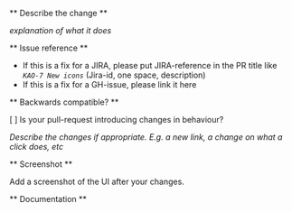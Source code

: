 ** Describe the change **

_explanation of what it does_

** Issue reference **

* If this is a fix for a JIRA, please put JIRA-reference in the PR title like _`KAO-7 New icons`_ (Jira-id, one space, description)
* If this is a fix for a GH-issue, please link it here

** Backwards compatible? **

[ ] Is your pull-request introducing changes in behaviour?

_Describe the changes if appropriate. E.g. a new link, a change on what a click does, etc_

** Screenshot **

Add a screenshot of the UI after your changes.

** Documentation **


